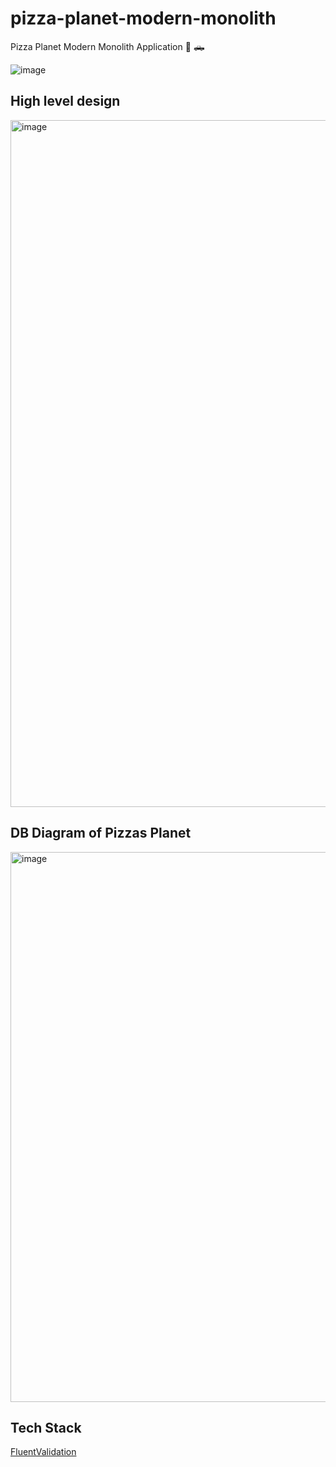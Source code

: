 # pizza-planet-modern-monolith
Pizza Planet Modern Monolith Application 🍕 🛻

![image](https://user-images.githubusercontent.com/38886930/210684666-03c3544f-a177-48ec-8cf5-f16da8a2c0b0.png)

## High level design
<img width="1099" alt="image" src="https://user-images.githubusercontent.com/38886930/210846101-8af1aafb-a7f0-4f4c-a6b9-13dfe919cfa6.png">

## DB Diagram of Pizzas Planet
<img width="880" alt="image" src="https://user-images.githubusercontent.com/38886930/210844501-88e60cae-8713-4860-8cb2-eb701bdabdd2.png">

## Tech Stack

[FluentValidation](https://docs.fluentvalidation.net/en/latest/index.html)
